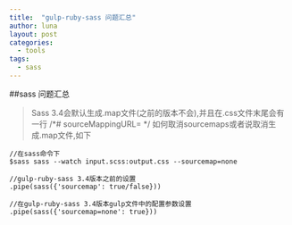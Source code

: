 ```yaml
---
title:  "gulp-ruby-sass 问题汇总"
author: luna
layout: post
categories: 
  - tools
tags: 
  - sass
---
```


##sass 问题汇总
> Sass 3.4会默认生成.map文件(之前的版本不会),并且在.css文件末尾会有一行 /*# sourceMappingURL=<url> */ 如何取消sourcemaps或者说取消生成.map文件,如下

	//在sass命令下
	$sass sass --watch input.scss:output.css --sourcemap=none
		
	//gulp-ruby-sass 3.4版本之前的设置
	.pipe(sass({'sourcemap': true/false}))
	
	//在gulp-ruby-sass 3.4版本gulp文件中的配置参数设置
	.pipe(sass({'sourcemap=none': true}))